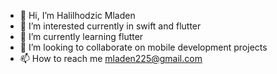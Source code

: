 - 👋 Hi, I’m Halilhodzic Mladen
- 👀 I’m interested currently in swift and flutter
- 🌱 I’m currently learning flutter
- 💞️ I’m looking to collaborate on mobile development projects
- 📫 How to reach me mladen225@gmail.com

<!---
mladen225/mladen225 is a ✨ special ✨ repository because its `README.md` (this file) appears on your GitHub profile.
You can click the Preview link to take a look at your changes.
--->
